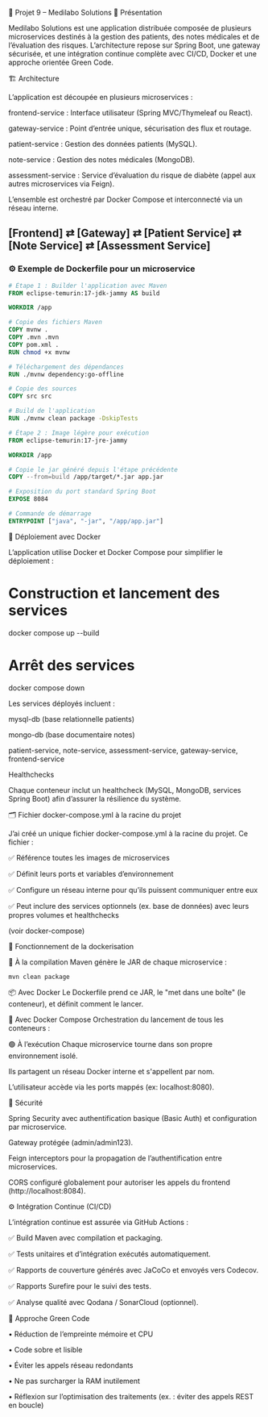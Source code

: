 📘 Projet 9 – Medilabo Solutions
📌 Présentation

Medilabo Solutions est une application distribuée composée de plusieurs microservices destinés à la gestion des patients, des notes médicales et de l’évaluation des risques.
L’architecture repose sur Spring Boot, une gateway sécurisée, et une intégration continue complète avec CI/CD, Docker et une approche orientée Green Code.

🏗️ Architecture

L’application est découpée en plusieurs microservices :

frontend-service : Interface utilisateur (Spring MVC/Thymeleaf ou React).

gateway-service : Point d’entrée unique, sécurisation des flux et routage.

patient-service : Gestion des données patients (MySQL).

note-service : Gestion des notes médicales (MongoDB).

assessment-service : Service d’évaluation du risque de diabète (appel aux autres microservices via Feign).

L’ensemble est orchestré par Docker Compose et interconnecté via un réseau interne.

[Frontend] ⇄ [Gateway] ⇄ [Patient Service]
⇄ [Note Service]
⇄ [Assessment Service]
---

### ⚙️ Exemple de Dockerfile pour un microservice 

```dockerfile
# Étape 1 : Builder l'application avec Maven
FROM eclipse-temurin:17-jdk-jammy AS build

WORKDIR /app

# Copie des fichiers Maven
COPY mvnw .
COPY .mvn .mvn
COPY pom.xml .
RUN chmod +x mvnw

# Téléchargement des dépendances
RUN ./mvnw dependency:go-offline

# Copie des sources
COPY src src

# Build de l'application
RUN ./mvnw clean package -DskipTests

# Étape 2 : Image légère pour exécution
FROM eclipse-temurin:17-jre-jammy

WORKDIR /app

# Copie le jar généré depuis l'étape précédente
COPY --from=build /app/target/*.jar app.jar

# Exposition du port standard Spring Boot
EXPOSE 8084

# Commande de démarrage
ENTRYPOINT ["java", "-jar", "/app/app.jar"]
```
🚀 Déploiement avec Docker

L’application utilise Docker et Docker Compose pour simplifier le déploiement :

# Construction et lancement des services
docker compose up --build

# Arrêt des services
docker compose down


Les services déployés incluent :

mysql-db (base relationnelle patients)

mongo-db (base documentaire notes)

patient-service, note-service, assessment-service, gateway-service, frontend-service

Healthchecks

Chaque conteneur inclut un healthcheck (MySQL, MongoDB, services Spring Boot) afin d’assurer la résilience du système.


🗂️ Fichier docker-compose.yml à la racine du projet

J’ai créé un unique fichier docker-compose.yml à la racine du projet.
Ce fichier :

✅ Référence toutes les images de microservices

✅ Définit leurs ports et variables d’environnement

✅ Configure un réseau interne pour qu’ils puissent communiquer entre eux

✅ Peut inclure des services optionnels (ex. base de données) avec leurs propres volumes et healthchecks

(voir docker-compose)

🧩 Fonctionnement de la dockerisation

🚀 À la compilation
Maven génère le JAR de chaque microservice :


`mvn clean package`

📦 Avec Docker
Le Dockerfile prend ce JAR, le "met dans une boîte" (le conteneur), et définit comment le lancer.

🤝 Avec Docker Compose
Orchestration du lancement de tous les conteneurs :


🟢 À l’exécution
Chaque microservice tourne dans son propre environnement isolé.

Ils partagent un réseau Docker interne et s'appellent par nom.

L’utilisateur accède via les ports mappés (ex: localhost:8080).

🔐 Sécurité

Spring Security avec authentification basique (Basic Auth) et configuration par microservice.

Gateway protégée (admin/admin123).

Feign interceptors pour la propagation de l’authentification entre microservices.

CORS configuré globalement pour autoriser les appels du frontend (http://localhost:8084).

⚙️ Intégration Continue (CI/CD)

L’intégration continue est assurée via GitHub Actions :

✅ Build Maven avec compilation et packaging.

✅ Tests unitaires et d’intégration exécutés automatiquement.

✅ Rapports de couverture générés avec JaCoCo et envoyés vers Codecov.

✅ Rapports Surefire pour le suivi des tests.

✅ Analyse qualité avec Qodana / SonarCloud (optionnel).

🌱 Approche Green Code

•	Réduction de l’empreinte mémoire et CPU

•	Code sobre et lisible

•	Éviter les appels réseau redondants

•	Ne pas surcharger la RAM inutilement

•	Réflexion sur l’optimisation des traitements (ex. : éviter des appels REST en boucle)
